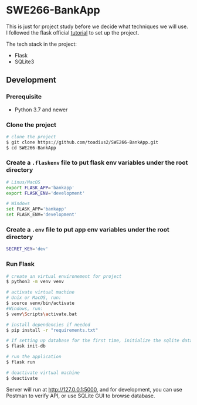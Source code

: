 # SWE266-BankApp

This is just for project study before we decide what techniques we will use. I followed the flask official [tutorial](https://flask.palletsprojects.com/en/2.1.x/tutorial/) to set up the project.

The tech stack in the project:
- Flask
- SQLite3

## Development

### Prerequisite
- Python 3.7 and newer

### Clone the project
```bash
# clone the project
$ git clone https://github.com/toadius2/SWE266-BankApp.git
$ cd SWE266-BankApp
```

### Create a `.flaskenv` file to put flask env variables under the root directory
```bash
# Linus/MacOS
export FLASK_APP='bankapp'
export FLASK_ENV='development'

# Windows
set FLASK_APP='bankapp'
set FLASK_ENV='development'
```

### Create a `.env` file to put app env variables under the root directory
```bash
SECRET_KEY='dev'
```

### Run Flask
```bash
# create an virtual environement for project
$ python3 -m venv venv

# activate virtual machine
# Unix or MacOS, run:
$ source venv/bin/activate
#Windows, run:
$ venv\Scripts\activate.bat

# install dependencies if needed
$ pip install -r "requirements.txt"

# If setting up database for the first time, initialize the sqlite database:
$ flask init-db

# run the application
$ flask run

# deactivate virtual machine
$ deactivate
```

Server will run at http://127.0.0.1:5000, and for development, you can use Postman to verify API, or use SQLite GUI to browse database.
